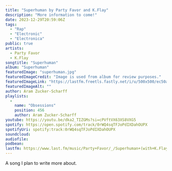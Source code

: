 ```yaml
---
title: "Superhuman by Party Favor and K.Flay"
description: "More information to come!"
date: 2023-12-29T20:59:06Z
tags:
  - "Rap"
  - "Electronic"
  - "Electronica"
public: true
artists:
  - Party Favor
  - K.Flay
songtitle: "Superhuman"
album: "Superhuman"
featuredImage: "superhuman.jpg"
featuredImageCredit: "Image is used from album for review purposes."
featuredImageLink: "https://lastfm.freetls.fastly.net/i/u/500x500/ec50a0eb7ebf7fe66b0cfb6dac166c0e.jpg"
featuredImageAlt: ""
author: Aram Zucker-Scharff
playlists:
  -
    name: "Obsessions"
    position: 456
    author: Aram Zucker-Scharff
youtube: https://youtu.be/dka2_TIZGMs?si=cPVftVX63XS8VXG5
spotify: https://open.spotify.com/track/0rWQ4sqTFJoPdIXDahOUPX
spotifyUri: spotify:track:0rWQ4sqTFJoPdIXDahOUPX
soundcloud:
audiofile:
podbean:
lastfm: https://www.last.fm/music/Party+Favor/_/Superhuman+(with+K.Flay)
---
```


A song I plan to write more about.
		